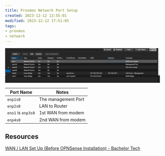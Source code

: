 ```yaml
---
title: Proxmox Network Port Setup
created: 2023-12-12 13:55:01
modified: 2023-12-12 17:51:05
tags:
- proxmox
- network
---
```



![Proxmox Network Port Setup](./assets/proxmox-network-port-setup.png)

| Port Name          | Notes               |
| ------------------ | ------------------- |
| `enp1s0`           | The management Port |
| `enp2s0`           | LAN to Router       |
| `eno1` is `enp3s0` | 1st WAN from modem  |
| `enp4s0`           | 2nd WAN from modem  |

## Resources

[WAN / LAN Set Up (Before OPNSense Installation) - Bachelor Tech](https://bachelor-tech.com/home-server-router-all-in-one/wan-lan-split-proxmox/)
